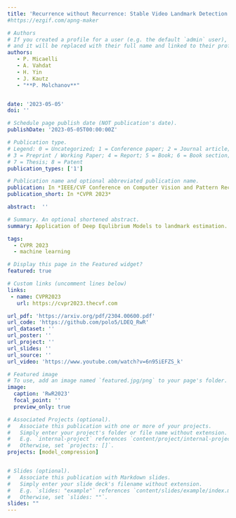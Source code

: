```yaml
---
title: 'Recurrence without Recurrence: Stable Video Landmark Detection with Deep Equilibrium Models'
#https://ezgif.com/apng-maker 

# Authors
# If you created a profile for a user (e.g. the default `admin` user), write the username (folder name) here
# and it will be replaced with their full name and linked to their profile.
authors:
   - P. Micaelli
   - A. Vahdat
   - H. Yin
   - J. Kautz
   - "**P. Molchanov**"


date: '2023-05-05'
doi: ''

# Schedule page publish date (NOT publication's date).
publishDate: '2023-05-05T00:00:00Z'

# Publication type.
# Legend: 0 = Uncategorized; 1 = Conference paper; 2 = Journal article;
# 3 = Preprint / Working Paper; 4 = Report; 5 = Book; 6 = Book section;
# 7 = Thesis; 8 = Patent
publication_types: ['1']

# Publication name and optional abbreviated publication name.
publication: In *IEEE/CVF Conference on Computer Vision and Pattern Recognition*
publication_short: In *CVPR 2023*

abstract:  ''

# Summary. An optional shortened abstract.
summary: Application of Deep Equlibrium Models to landmark estimation. Train on single isolated images, apply on videos to reduce jitter. New video landmarks dataset.  

tags: 
  - CVPR 2023
  - machine learning

# Display this page in the Featured widget?
featured: true

# Custom links (uncomment lines below)
links:
 - name: CVPR2023
   url: https://cvpr2023.thecvf.com

url_pdf: 'https://arxiv.org/pdf/2304.00600.pdf'
url_code: 'https://github.com/polo5/LDEQ_RwR'
url_dataset: ''
url_poster: ''
url_project: ''
url_slides: ''
url_source: ''
url_video: 'https://www.youtube.com/watch?v=6n95iEFZS_k'

# Featured image
# To use, add an image named `featured.jpg/png` to your page's folder.
image:
  caption: 'RwR2023'
  focal_point: ''
  preview_only: true

# Associated Projects (optional).
#   Associate this publication with one or more of your projects.
#   Simply enter your project's folder or file name without extension.
#   E.g. `internal-project` references `content/project/internal-project/index.md`.
#   Otherwise, set `projects: []`.
projects: [model_compression]


# Slides (optional).
#   Associate this publication with Markdown slides.
#   Simply enter your slide deck's filename without extension.
#   E.g. `slides: "example"` references `content/slides/example/index.md`.
#   Otherwise, set `slides: ""`.
slides: ""
---
```

